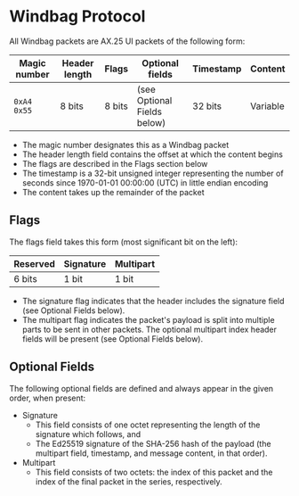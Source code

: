 Windbag Protocol
================

All Windbag packets are AX.25 UI packets of the following form:

|Magic number|Header length|Flags|Optional fields|Timestamp|Content|
|---|---|---|---|---|---|
| `0xA4` `0x55` | 8 bits | 8 bits | (see Optional Fields below) | 32 bits | Variable |

- The magic number designates this as a Windbag packet
- The header length field contains the offset at which the content begins
- The flags are described in the Flags section below
- The timestamp is a 32-bit unsigned integer representing the number of seconds since 1970-01-01 00:00:00 (UTC) in little endian encoding
- The content takes up the remainder of the packet

Flags
-----

The flags field takes this form (most significant bit on the left):

|Reserved|Signature|Multipart|
|---|---|---|
| 6 bits | 1 bit | 1 bit |

- The signature flag indicates that the header includes the signature field (see Optional Fields below).
- The multipart flag indicates the packet's payload is split into multiple parts to be sent in other packets. The optional multipart index header fields will be present (see Optional Fields below).

Optional Fields
---------------

The following optional fields are defined and always appear in the given order, when present:

- Signature
    - This field consists of one octet representing the length of the signature which follows, and
    - The Ed25519 signature of the SHA-256 hash of the payload (the multipart field, timestamp, and message content, in that order).
- Multipart
    - This field consists of two octets: the index of this packet and the index of the final packet in the series, respectively.